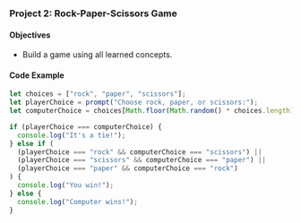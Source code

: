 ### Project 2: Rock-Paper-Scissors Game

#### Objectives
- Build a game using all learned concepts.

#### Code Example
```javascript
let choices = ["rock", "paper", "scissors"];
let playerChoice = prompt("Choose rock, paper, or scissors:");
let computerChoice = choices[Math.floor(Math.random() * choices.length)];

if (playerChoice === computerChoice) {
  console.log("It's a tie!");
} else if (
  (playerChoice === "rock" && computerChoice === "scissors") ||
  (playerChoice === "scissors" && computerChoice === "paper") ||
  (playerChoice === "paper" && computerChoice === "rock")
) {
  console.log("You win!");
} else {
  console.log("Computer wins!");
}
```